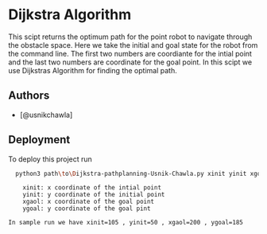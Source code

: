 
# Dijkstra Algorithm

This scipt returns the optimum path for the point robot to navigate through the obstacle space.
Here we take the initial and goal state for the robot from the command line.
The first two numbers are coordiante for the intial point and the last two numbers are coordinate for the goal point.
In this scipt we use Dijkstras Algorithm for finding the optimal path.


## Authors

- [@usnikchawla]


## Deployment

To deploy this project run

```bash
  python3 path\to\Dijkstra-pathplanning-Usnik-Chawla.py xinit yinit xgoal ygoal
```


        
        xinit: x coordinate of the intial point
        yinit: y coordinate of the initial point
        xgaol: x coordinate of the goal point
        ygoal: y coordinate of the goal pint

    In sample run we have xinit=105 , yinit=50 , xgaol=200 , ygoal=185 
